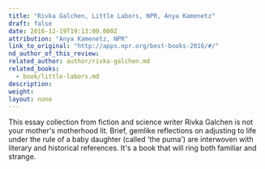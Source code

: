 ```yaml
---
title: "Rivka Galchen, Little Labors, NPR, Anya Kamenetz"
draft: false
date: 2016-12-19T19:13:00.000Z
attribution: "Anya Kamenetz, NPR"
link_to_original: "http://apps.npr.org/best-books-2016/#/"
nd_author_of_this_review:
related_author: author/rivka-galchen.md
related_books:
  - book/little-labors.md
description:
weight:
layout: none
---
```

This essay collection from fiction and science writer Rivka Galchen is not your mother's motherhood lit. Brief, gemlike reflections on adjusting to life under the rule of a baby daughter (called 'the puma') are interwoven with literary and historical references. It's a book that will ring both familiar and strange.

